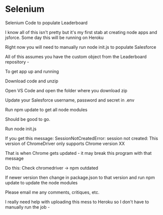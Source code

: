 # Selenium
Selenium Code to populate Leaderboard

I know all of this isn't pretty but it's my first stab at creating node apps and jsforce.
Some day this will be running on Heroku

Right now you will need to manually run node init.js to populate Salesforce

All of this assumes you have the custom object from the Leaderboard repository -

To get app up and running

Download code and unzip

Open VS Code and open the folder where you download zip

Update your Salesforce username, password and secret in .env

Run npm update to get all node modules

Should be good to go.

Run 
node init.js 

If you get this message:
SessionNotCreatedError: session not created: This version of ChromeDriver only supports Chrome version XX

That is when Chrome gets updated - it may break this program with that message

Do this: Check chromedriver -> npm outdated

If newer version then change in package.json to that version
and run npm update to update the node modules

Please email me any comments, critiques, etc.

I really need help with uploading this mess to Heroku so I don't have to manually run the job -






